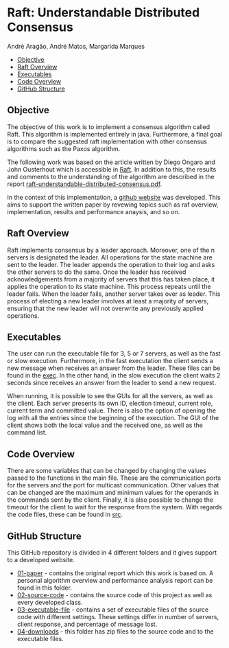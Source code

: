 # Raft: Understandable Distributed Consensus

André Aragão, André Matos, Margarida Marques

- [Objective](#objective)
- [Raft Overview](#raft)
- [Executables](#exe)
- [Code Overview](#code)
- [GitHub Structure](#stru)

## Objective <a name="objective"></a>
The objective of this work is to implement a consensus algorithm called Raft. This algorithm is implemented entirely in java. Furthermore, a final goal is to compare the suggested raft implementation with other consensus algorithms such as the Paxos algorithm. 

The following work was based on the article written by Diego Ongaro and John Ousterhout which is accessible in [Raft](https://github.com/araragao/raft/blob/main/01-paper/raft-paper.pdf). In addition to this, the results and comments to the understanding of the algorithm are described in the report  [raft-understandable-distributed-consensus.pdf](https://github.com/araragao/raft/blob/main/01-paper/raft-understandable-distributed-consensus.pdf).

In the context of this implementation, a [github website](https://araragao.github.io/raft/) was developed. This aims to support the written paper by revewing topics such as raf overview, implementation, results and performance anaysis, and so on.

## Raft Overview <a name="raft"></a>

Raft implements consensus by a leader approach. Moreover, one of the n servers is designated the leader. All operations for the state machine are sent to the leader. The leader appends the operation to their log and asks the other servers to do the same. Once the leader has received acknowledgements from a majority of servers that this has taken place, it applies the operation to its state machine. This process repeats until the leader fails. When the leader fails, another server takes over as leader. This process of electing a new leader involves at least a majority of servers, ensuring that the new leader will not overwrite any previously applied operations.

## Executables <a name="exe"></a>
The user can run the executable file for 3, 5 or 7 servers, as well as the fast or slow execution. Furthermore, in the fast executation the client sends a new message when receives an answer from the leader. These files can be found in the [exec](https://github.com/araragao/raft/tree/main/03-executable-files). In the other hand, in the slow execution the client waits 2 seconds since receives an answer from the leader to send a new request.

When running, it is possible to see the GUIs for all the servers, as well as the client. Each server presents its own ID, election timeout, current role, current term and committed value. There is also the option of opening the log with all the entries since the beginning of the execution. The GUI of the client shows both the local value and the received one, as well as the command list. 

## Code Overview <a name="code"></a>
There are some variables that can be changed by changing the values passed to the functions in the main file. These are the communication ports for the servers and the port for multicast communication. Other values that can be changed are the maximum and minimum values for the operands in the commands sent by the client. 
Finally, it is also possible to change the timeout for the client to wait for the response from the system.
With regards the code files, these can be found in [src](https://github.com/araragao/raft/tree/main/03-executable-files).

## GitHub Structure <a name="stru"></a>

This GitHub repository is divided in 4 different folders and it gives support to a developed website.

* [01-paper](https://github.com/araragao/raft/tree/main/01-paper) - contains the original report which this work is based on. A personal algorithm overview and performance analysis report can be found in this folder.
* [02-source-code](https://github.com/araragao/raft/tree/main/02-source-code) - contains the source code of this project as well as every developed class.
* [03-executable-file](https://github.com/araragao/raft/tree/main/03-executable-files) - contains a set of executable files of the source code with different settings. These settings differ in number of servers, client response, and percentage of message lost.
* [04-downloads](https://github.com/araragao/raft/tree/main/04-downloads) - this folder has zip files to the source code and to the executable files.

